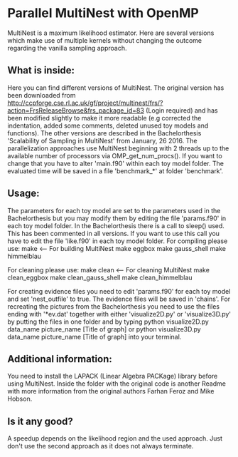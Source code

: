 # Parallel MultiNest with OpenMP
MultiNest is a maximum likelihood estimator. Here are several versions which 
make use of multiple kernels without changing the outcome regarding the vanilla 
sampling approach.

## What is inside:
Here you can find different versions of MultiNest. The original version has been
downloaded from http://ccpforge.cse.rl.ac.uk/gf/project/multinest/frs/?action=FrsReleaseBrowse&frs_package_id=83
(Login required) and has been modified slightly to make it more readable (e.g
corrected the indentation, added some comments, deleted unused toy models and
functions).
The other versions are described in the Bachelorthesis 'Scalability of Sampling
in MultiNest' from January, 26 2016.
The parallelization approaches use MultiNest beginning with 2 threads up to
the available number of processors via OMP_get_num_procs(). If you want to
change that you have to alter 'main.f90' within each toy model folder.
The evaluated time will be saved in a file 'benchmark_*' at folder 
'benchmark'.


## Usage:
The parameters for each toy model are set to the parameters used in the
Bachelorthesis but you may modify them by editing the file 'params.f90' in each 
toy model folder. 
In the Bachelorthesis there is a call to sleep() used. This has been commented
in all versions. If you want to use this call you have to edit the file 
'like.f90' in each toy model folder.
For compiling please use:
make   <-- For building MultiNest 
make eggbox
make gauss_shell
make himmelblau

For cleaning please use:
make clean  <-- For cleaning MultiNest
make clean_eggbox
make clean_gauss_shell
make clean_himmelblau

For creating evidence files you need to edit 'params.f90' for each toy model
and set 'nest_outfile' to true. The evidence files will be saved in 'chains'.
For recreating the pictures from the Bachelorthesis you need to use the files
ending with '*ev.dat' together with either 'visualize2D.py' or 
'visualize3D.py' by putting the files in one folder and by typing
python visualize2D.py data_name picture_name [Title of graph]
or
python visualize3D.py data_name picture_name [Title of graph]
into your terminal.


## Additional information:
You need to install the LAPACK (Linear Algebra PACKage) library before using
MultiNest.
Inside the folder with the original code is another Readme with more information 
from the original authors Farhan Feroz and Mike Hobson.


## Is it any good?
A speedup depends on the likelihood region and the used approach. Just don't use 
the second approach as it does not always terminate. 
